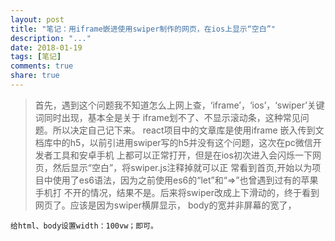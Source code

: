 ```yaml
---
layout: post
title: "笔记：用iframe嵌进使用swiper制作的网页，在ios上显示“空白”"
description: "..."
date: 2018-01-19
tags: [笔记]
comments: true
share: true
---
```


>  首先，遇到这个问题我不知道怎么上网上查，‘iframe’，‘ios’，‘swiper’关键词同时出现，基本全是关于
> iframe划不了、不显示滚动条，这种常见问题。所以决定自己记下来。 react项目中的文章库是使用iframe
> 嵌入传到文档库中的h5，以前引进用swiper写的h5并没有这个问题，这次在pc微信开发者工具和安卓手机
> 上都可以正常打开，但是在ios初次进入会闪烁一下网页，然后显示“空白”，将swiper.js注释掉就可以正
> 常看到首页,开始以为项目中使用了es6语法，因为之前使用es6的“let”和“=>”也曾遇到过有的苹果手机打
> 不开的情况，结果不是。后来将swiper改成上下滑动的，终于看到网页了。应该是因为swiper横屏显示， body的宽并非屏幕的宽了，

   

    给html、body设置width：100vw；即可。